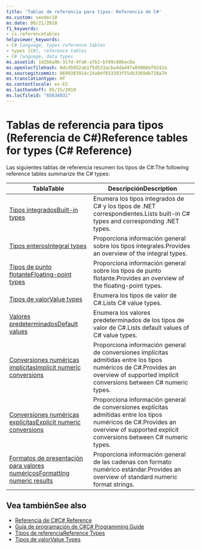 ```yaml
---
title: 'Tablas de referencia para tipos: Referencia de C#'
ms.custom: seodec18
ms.date: 09/21/2018
f1_keywords:
- cs.referencetables
helpviewer_keywords:
- C# language, types reference tables
- types [C#], reference tables
- C# language, data types
ms.assetid: 1d2b6a9b-31fd-4fa6-a7b2-bfd9c806ac8a
ms.openlocfilehash: 0dc45852ab1f5d533acba4dad47a04008ef0242a
ms.sourcegitcommit: 8699383914c24a0df033393f55db3369db728a7b
ms.translationtype: HT
ms.contentlocale: es-ES
ms.lasthandoff: 05/15/2019
ms.locfileid: "65634031"
---
```

# <a name="reference-tables-for-types-c-reference"></a><span data-ttu-id="e0b6e-102">Tablas de referencia para tipos (Referencia de C#)</span><span class="sxs-lookup"><span data-stu-id="e0b6e-102">Reference tables for types (C# Reference)</span></span>

<span data-ttu-id="e0b6e-103">Las siguientes tablas de referencia resumen los tipos de C#:</span><span class="sxs-lookup"><span data-stu-id="e0b6e-103">The following reference tables summarize the C# types:</span></span>

|<span data-ttu-id="e0b6e-104">Tabla</span><span class="sxs-lookup"><span data-stu-id="e0b6e-104">Table</span></span>|<span data-ttu-id="e0b6e-105">Descripción</span><span class="sxs-lookup"><span data-stu-id="e0b6e-105">Description</span></span>|
|---------|---------|
|[<span data-ttu-id="e0b6e-106">Tipos integrados</span><span class="sxs-lookup"><span data-stu-id="e0b6e-106">Built-in types</span></span>](built-in-types-table.md)|<span data-ttu-id="e0b6e-107">Enumera los tipos integrados de C# y los tipos de .NET correspondientes.</span><span class="sxs-lookup"><span data-stu-id="e0b6e-107">Lists built-in C# types and corresponding .NET types.</span></span>|
|[<span data-ttu-id="e0b6e-108">Tipos enteros</span><span class="sxs-lookup"><span data-stu-id="e0b6e-108">Integral types</span></span>](integral-types-table.md)|<span data-ttu-id="e0b6e-109">Proporciona información general sobre los tipos integrales.</span><span class="sxs-lookup"><span data-stu-id="e0b6e-109">Provides an overview of the integral types.</span></span>|
|[<span data-ttu-id="e0b6e-110">Tipos de punto flotante</span><span class="sxs-lookup"><span data-stu-id="e0b6e-110">Floating-point types</span></span>](floating-point-types-table.md)|<span data-ttu-id="e0b6e-111">Proporciona información general sobre los tipos de punto flotante.</span><span class="sxs-lookup"><span data-stu-id="e0b6e-111">Provides an overview of the floating-point types.</span></span>|
|[<span data-ttu-id="e0b6e-112">Tipos de valor</span><span class="sxs-lookup"><span data-stu-id="e0b6e-112">Value types</span></span>](value-types-table.md)|<span data-ttu-id="e0b6e-113">Enumera los tipos de valor de C#.</span><span class="sxs-lookup"><span data-stu-id="e0b6e-113">Lists C# value types.</span></span>|
|[<span data-ttu-id="e0b6e-114">Valores predeterminados</span><span class="sxs-lookup"><span data-stu-id="e0b6e-114">Default values</span></span>](default-values-table.md)|<span data-ttu-id="e0b6e-115">Enumera los valores predeterminados de los tipos de valor de C#.</span><span class="sxs-lookup"><span data-stu-id="e0b6e-115">Lists default values of C# value types.</span></span>|
|[<span data-ttu-id="e0b6e-116">Conversiones numéricas implícitas</span><span class="sxs-lookup"><span data-stu-id="e0b6e-116">Implicit numeric conversions</span></span>](implicit-numeric-conversions-table.md)|<span data-ttu-id="e0b6e-117">Proporciona información general de conversiones implícitas admitidas entre los tipos numéricos de C#.</span><span class="sxs-lookup"><span data-stu-id="e0b6e-117">Provides an overview of supported implicit conversions between C# numeric types.</span></span>|
|[<span data-ttu-id="e0b6e-118">Conversiones numéricas explícitas</span><span class="sxs-lookup"><span data-stu-id="e0b6e-118">Explicit numeric conversions</span></span>](explicit-numeric-conversions-table.md)|<span data-ttu-id="e0b6e-119">Proporciona información general de conversiones explícitas admitidas entre los tipos numéricos de C#.</span><span class="sxs-lookup"><span data-stu-id="e0b6e-119">Provides an overview of supported explicit conversions between C# numeric types.</span></span>|
|[<span data-ttu-id="e0b6e-120">Formatos de presentación para valores numéricos</span><span class="sxs-lookup"><span data-stu-id="e0b6e-120">Formatting numeric results</span></span>](formatting-numeric-results-table.md)|<span data-ttu-id="e0b6e-121">Proporciona información general de las cadenas con formato numérico estándar.</span><span class="sxs-lookup"><span data-stu-id="e0b6e-121">Provides an overview of standard numeric format strings.</span></span>|

## <a name="see-also"></a><span data-ttu-id="e0b6e-122">Vea también</span><span class="sxs-lookup"><span data-stu-id="e0b6e-122">See also</span></span>

- [<span data-ttu-id="e0b6e-123">Referencia de C#</span><span class="sxs-lookup"><span data-stu-id="e0b6e-123">C# Reference</span></span>](../index.md)
- [<span data-ttu-id="e0b6e-124">Guía de programación de C#</span><span class="sxs-lookup"><span data-stu-id="e0b6e-124">C# Programming Guide</span></span>](../../programming-guide/index.md)
- [<span data-ttu-id="e0b6e-125">Tipos de referencia</span><span class="sxs-lookup"><span data-stu-id="e0b6e-125">Reference Types</span></span>](reference-types.md)
- [<span data-ttu-id="e0b6e-126">Tipos de valor</span><span class="sxs-lookup"><span data-stu-id="e0b6e-126">Value Types</span></span>](value-types.md)
